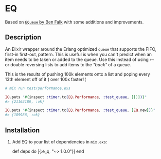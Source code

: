 # EQ

Based on [`EQueue` by Ben Falk](https://github.com/benfalk/e_queue) with some
additions and improvements.

## Description

An Elixir wrapper around the Erlang optimized `queue` that supports the FIFO,
first-in first-out, pattern.  This is useful is when you can't predict when an
item needs to be taken or added to the queue.  Use this instead of using `++` or
double reversing lists to add items to the _"back"_ of a queue.

This is the results of pushing 100k elements onto a list and poping every 13th
element off of it ( over 100x faster! )

``` elixir
# mix run test/performance.exs

IO.puts "#{inspect :timer.tc(EQ.Performance, :test_queue, [[]])}"
#> {21163189, :ok}

IO.puts "#{inspect :timer.tc(EQ.Performance, :test_queue, [EQ.new])}"
#> {189986, :ok}
```

## Installation

  1. Add EQ to your list of dependencies in `mix.exs`:

        def deps do
          [{:e_q, "~> 1.0.0"}]
        end
